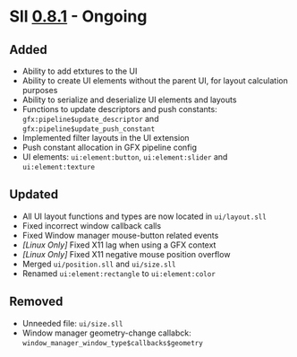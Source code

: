 # Sll [0.8.1] - Ongoing

## Added

- Ability to add etxtures to the UI
- Ability to create UI elements without the parent UI, for layout calculation purposes
- Ability to serialize and deserialize UI elements and layouts
- Functions to update descriptors and push constants: `gfx:pipeline$update_descriptor` and `gfx:pipeline$update_push_constant`
- Implemented filter layouts in the UI extension
- Push constant allocation in GFX pipeline config
- UI elements: `ui:element:button`, `ui:element:slider` and `ui:element:texture`

## Updated

- All UI layout functions and types are now located in `ui/layout.sll`
- Fixed incorrect window callback calls
- Fixed Window manager mouse-button related events
- *\[Linux Only\]* Fixed X11 lag when using a GFX context
- *\[Linux Only\]* Fixed X11 negative mouse position overflow
- Merged `ui/position.sll` and `ui/size.sll`
- Renamed `ui:element:rectangle` to `ui:element:color`

## Removed

- Unneeded file: `ui/size.sll`
- Window manager geometry-change callabck: `window_manager_window_type$callbacks$geometry`

[0.8.1]: https://github.com/sl-lang/sll/compare/sll-v0.8.0...main
